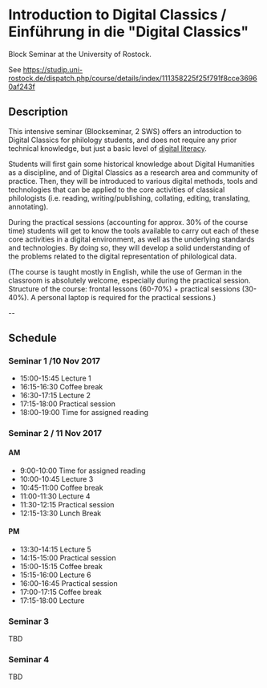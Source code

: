 # Introduction to Digital Classics / Einführung in die "Digital Classics"

Block Seminar at the University of Rostock.

See <https://studip.uni-rostock.de/dispatch.php/course/details/index/111358225f25f791f8cce36960af243f>


## Description

This intensive seminar (Blockseminar, 2 SWS) offers an introduction to Digital Classics for philology students, and does not require any prior technical knowledge, but just a basic level of [digital literacy](https://en.wikipedia.org/wiki/Digital_literacy).

Students will first gain some historical knowledge about Digital Humanities as a discipline, and of Digital Classics as a research area and community of practice. Then, they will be introduced to various digital methods, tools and technologies that can be applied to the core activities of classical philologists (i.e. reading, writing/publishing, collating, editing, translating, annotating).

During the practical sessions (accounting for approx. 30% of the course time) students will get to know the tools available to carry out each of these core activities in a digital environment, as well as the underlying standards and technologies. By doing so, they will develop a solid understanding of the problems related to the digital representation of philological data.

(The course is taught mostly in English, while the use of German in the classroom is absolutely  welcome, especially during the practical session. Structure of the course: frontal lessons (60-70%) + practical sessions (30-40%). A personal laptop is required for the practical sessions.)

--

## Schedule

### Seminar 1 /10 Nov 2017

- 15:00-15:45 Lecture 1
- 16:15-16:30 Coffee break
- 16:30-17:15 Lecture 2
- 17:15-18:00 Practical session
- 18:00-19:00 Time for assigned reading

### Seminar 2 / 11 Nov 2017

#### AM

- 9:00-10:00 Time for assigned reading
- 10:00-10:45 Lecture 3
- 10:45-11:00 Coffee break
- 11:00-11:30 Lecture 4
- 11:30-12:15 Practical session
- 12:15-13:30 Lunch Break

#### PM

- 13:30-14:15 Lecture 5
- 14:15-15:00 Practical session
- 15:00-15:15 Coffee break
- 15:15-16:00 Lecture 6
- 16:00-16:45 Practical session
- 17:00-17:15 Coffee break
- 17:15-18:00 Lecture



### Seminar 3

TBD

### Seminar 4
 
 TBD
